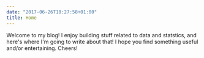 ```yaml
---
date: "2017-06-26T18:27:58+01:00"
title: Home
---
```


Welcome to my blog! I enjoy building stuff related to data and statstics, and here's where I'm going to write about that! I hope you find something useful and/or entertaining. Cheers!

